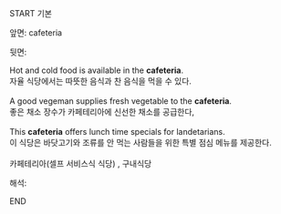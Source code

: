 START
기본

앞면:
cafeteria


뒷면:
<div>Hot and cold food is available in the <strong>cafeteria</strong>. </div><div><div>자율 식당에서는 따뜻한 음식과 찬 음식을 먹을 수 있다.</div></div><div><br></div><div><div>A good vegeman supplies fresh vegetable to the <strong>cafeteria</strong>. </div><div><div>좋은 채소 장수가 카페테리아에 신선한 채소를 공급한다,</div></div></div><div><br></div><div><div>This <strong>cafeteria</strong> offers lunch time specials for landetarians. </div><div><div>이 식당은 바닷고기와 조류를 안 먹는 사람들을 위한 특별 점심 메뉴를 제공한다.</div></div></div><div><br></div><div>카페테리아(셀프 서비스식 식당) , 구내식당</div>


해석:
<!--ID: 1746614453552-->
END